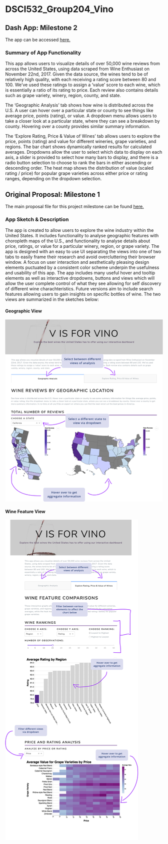 # DSCI532_Group204_Vino

## Dash App: Milestone 2

The app can be accessed [here.](https://group204-vino-milestone2.herokuapp.com)

### Summary of App Functionality

This app allows users to visualize details of over 50,000 wine reviews from across the United States, using data scraped from Wine Enthusiast on November 22nd, 2017. Given the data source, the wines tend to be of relatively high quality, with each receiving a rating score between 80 and 100. We’ve used these ratings to assign a ‘value’ score to each wine, which is essentially a ratio of its rating to price. Each review also contains details such as grape variety, winery, region, county, and state.

The ‘Geographic Analysis’ tab shows how wine is distributed across the U.S. A user can hover over a particular state or county to see things like average price, points (rating), or value. A dropdown menu allows users to take a closer look at a particular state, where they can see a breakdown by county. Hovering over a county provides similar summary information.

The ‘Explore Rating, Price & Value of Wines’ tab allows users to explore the price, points (rating) and value for different wineries, grape varieties, and regions. The bar chart shows dynamically ranked results for calculated averages. Dropdowns allow the user to select which data to display on each axis, a slider is provided to select how many bars to display, and there is a radio button selection to choose to rank the bars in either ascending or descending order. The heat map shows the distribution of value (scaled rating / price) for popular grape varieties across either price or rating ranges, depending on the dropdown selection.


## Original Proposal: Milestone 1

The main proposal file for this project milestone can be found [here.](https://github.com/UBC-MDS/DSCI532_Group204_Vino/blob/master/proposal.md)

### App Sketch & Description

The app is created to allow users to explore the wine industry within the United States. It includes functionality to analyse geographic features with choropleth maps of the U.S., and functionality to analyse details about price, ratings, or value for a particular winery, region, or grape variety. The app is designed with an easy to use UI separating the views into one of two tabs to easily frame their research and avoid overcluttering their browser window. A focus on user interaction and aesthetically pleasing design elements puctuated by a consistent color scheme underpin the usefulness and usability of this app. The app includes many useful hover and tooltip elements as well as interactive dropdowns, buttons and views which will allow the user complete control of what they see allowing for self discovery of different wine charachteristics. Future versions aim to include search features allowing users to gain insights on specific bottles of wine. The two views are summarized in the sketches below:

#### Geographic View

![Sketch](imgs/updated_sketch_p1.png)

#### Wine Feature View

![Sketch](imgs/updated_sketch_p2.png)